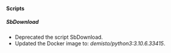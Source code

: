 
#### Scripts
##### SbDownload
- Deprecated the script SbDownload.
- Updated the Docker image to: *demisto/python3:3.10.6.33415*.
